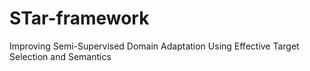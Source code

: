 # STar-framework
Improving Semi-Supervised Domain Adaptation Using Effective Target Selection and Semantics
